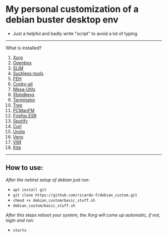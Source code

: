 # My personal customization of a debian buster desktop env

- Just a helpful and badly write "script" to avoid a lot of typing
---
What is installed?

1. [Xorg](https://wiki.debian.org/Xorg)
2. [Openbox](https://wiki.debian.org/Openbox)
3. [SLiM](https://wiki.debian.org/Openbox)
4. [Suckless-tools](https://suckless.org/)
5. [FEH](https://feh.finalrewind.org/)
6. [Conky-all](https://packages.debian.org/buster/conky-all)
7. [Mesa-Utils](https://packages.debian.org/buster/mesa-utils)
8. [Xbindkeys](https://packages.debian.org/buster/xbindkeys)
9. [Terminator](https://packages.debian.org/pt-br/buster/terminator)
10. [Tree](https://packages.debian.org/buster/tree)
11. [PCManFM](https://packages.debian.org/buster/utils/pcmanfm)
12. [Firefox ESR](https://packages.debian.org/buster/firefox-esr)
13. [Spotify](https://www.spotify.com/br/download/linux/)
14. [Curl](https://packages.debian.org/buster/curl)
15. [Unzip](https://packages.debian.org/buster/unzip)
16. [Venv](https://docs.python.org/3/library/venv.html)
17. [VIM](https://packages.debian.org/buster/vim)
18. [Kite](https://www.kite.com/)
---
## How to use:

_After the netinst setup of debian just run:_

- `apt install git`
- `git clone https://github.com/ricardo-f/debian_custom.git`
- `chmod +x debian_custom/basic_stuff.sh`
- `debian_custom/basic_stuff.sh`

_After this steps reboot your system, the Xorg will come up automatic, if not, login and run:_

- `startx`
